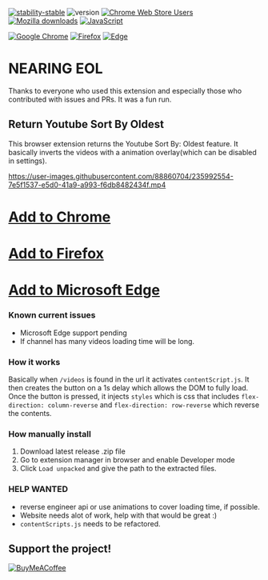 [![stability-stable](https://img.shields.io/badge/stability-stable-green.svg)](https://github.com/mkenney/software-guides/blob/master/STABILITY-BADGES.md#experimental) ![version](https://img.shields.io/badge/version-1.4.3-blue) 
[![Chrome Web Store Users](https://img.shields.io/chrome-web-store/users/miglaibdlgminlepgeifekifakochlka?label=Chrome%20Users&style=flat&logo=google)](https://chrome.google.com/webstore/detail/sort-by-oldest/miglaibdlgminlepgeifekifakochlka) 
[![Mozilla downloads](https://img.shields.io/amo/users/sort-by-oldest?label=Firefox%20Users&style=flat&logo=firefox)](https://addons.mozilla.org/en-US/firefox/addon/sort-by-oldest)
[![JavaScript](https://img.shields.io/badge/--F7DF1E?logo=javascript&logoColor=000)](https://www.javascript.com/)

[![Google Chrome](https://img.shields.io/badge/Google%20Chrome-4285F4?style=for-the-badge&logo=GoogleChrome&logoColor=white)](https://chrome.google.com/webstore/detail/sort-by-oldest/miglaibdlgminlepgeifekifakochlka) [![Firefox](https://img.shields.io/badge/Firefox-FF7139?style=for-the-badge&logo=Firefox-Browser&logoColor=white)](https://addons.mozilla.org/addon/sort-by-oldest/) 	[![Edge](https://img.shields.io/badge/Edge-0078D7?style=for-the-badge&logo=Microsoft-edge&logoColor=white)](https://microsoftedge.microsoft.com/addons/detail/sort-by-oldest/goommoejopdlpinofbhmkahjdciaepbi)
# NEARING EOL
Thanks to everyone who used this extension and especially those who contributed with issues and PRs. It was a fun run.

## Return Youtube Sort By Oldest
 This browser extension returns the Youtube Sort By: Oldest feature. It basically inverts the videos with a animation overlay(which can be disabled in settings).
 
https://user-images.githubusercontent.com/88860704/235992554-7e5f1537-e5d0-41a9-a993-f6db8482434f.mp4

# [Add to Chrome](https://chrome.google.com/webstore/detail/sort-by-oldest/miglaibdlgminlepgeifekifakochlka)  
# [Add to Firefox](https://addons.mozilla.org/addon/sort-by-oldest/) 
# [Add to Microsoft Edge](https://microsoftedge.microsoft.com/addons/detail/sort-by-oldest/goommoejopdlpinofbhmkahjdciaepbi)

### Known current issues
- Microsoft Edge support pending
- If channel has many videos loading time will be long.

### How it works
Basically when `/videos` is found in the url it activates `contentScript.js`. It then creates the button on a 1s delay which allows the DOM to fully load. Once the button is pressed, it injects `styles` which is css that includes `flex-direction: column-reverse` and `flex-direction: row-reverse` which reverse the contents.

### How manually install
1. Download latest release .zip file
2. Go to extension manager in browser and enable Developer mode
3. Click `Load unpacked` and give the path to the extracted files.

### HELP WANTED
- reverse engineer api or use animations to cover loading time, if possible.
- Website needs alot of work, help with that would be great :)
- `contentScripts.js` needs to be refactored.

## Support the project!
[![BuyMeACoffee](https://img.shields.io/badge/Buy%20Me%20a%20Coffee-ffdd00?style=for-the-badge&logo=buy-me-a-coffee&logoColor=black)](https://www.buymeacoffee.com/elements6007)
